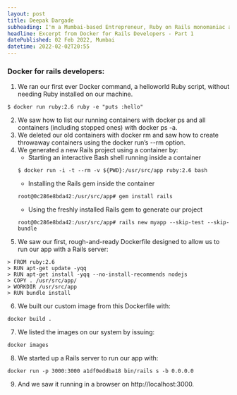```yaml
---
layout: post
title: Deepak Dargade
subheading: I'm a Mumbai-based Entrepreneur, Ruby on Rails monomaniac and Food enthusiast.
headline: Excerpt from Docker for Rails Developers - Part 1
datePublished: 02 Feb 2022, Mumbai
datetime: 2022-02-02T20:55
---
```


<h3>Docker for rails developers:</h3>

1. We ran our first ever Docker command, a helloworld Ruby script, without needing Ruby installed on our machine.
```
$ docker run ruby:2.6 ruby -e "puts :hello"
```
2. We saw how to list our running containers with docker ps and all containers (including stopped ones) with docker ps -a.
3. We deleted our old containers with docker rm <container id> and saw how to create throwaway containers using the docker run’s --rm option.
4. We generated a new Rails project using a container by:
    - Starting an interactive Bash shell running inside a container
    ```
    $ docker run -i -t --rm -v ${PWD}:/usr/src/app ruby:2.6 bash
    ```
    - Installing the Rails gem inside the container
    ```
    root@0c286e8bda42:/usr/src/app# gem install rails
    ```
    - Using the freshly installed Rails gem to generate our project
    ```
    root@0c286e8bda42:/usr/src/app# rails new myapp --skip-test --skip-bundle
    ```
5. We saw our first, rough-and-ready Dockerfile designed to allow us to run our app with a Rails server:
```
> FROM ruby:2.6
> RUN apt-get update -yqq
> RUN apt-get install -yqq --no-install-recommends nodejs
> COPY . /usr/src/app/
> WORKDIR /usr/src/app
> RUN bundle install
```
6. We built our custom image from this Dockerfile with:
```
docker build .
```
7. We listed the images on our system by issuing:
```
docker images
```
8. We started up a Rails server to run our app with:
```
docker run -p 3000:3000 a1df0eddba18 bin/rails s -b 0.0.0.0
```
9. And we saw it running in a browser on http://localhost:3000.
